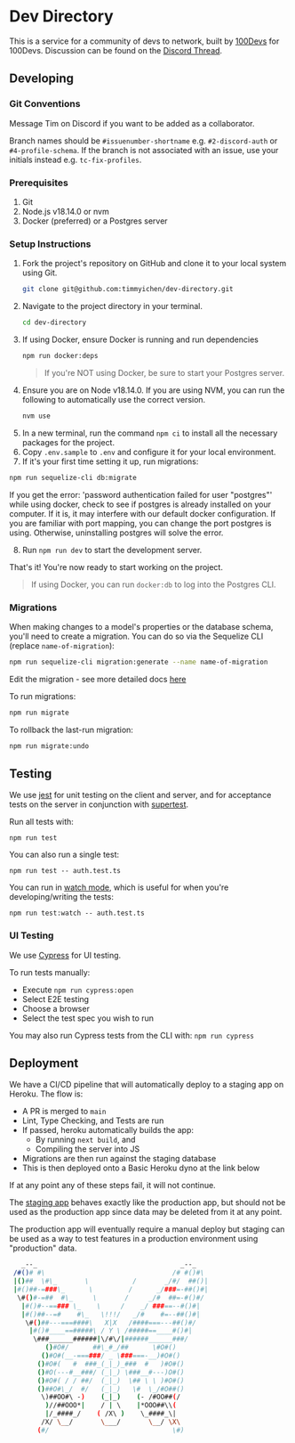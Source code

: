 # Dev Directory

This is a service for a community of devs to network, built by [100Devs](https://leonnoel.com/100devs/) for 100Devs.
Discussion can be found on the [Discord Thread](https://discord.com/channels/735923219315425401/1080598293538672700).

## Developing

### Git Conventions

Message Tim on Discord if you want to be added as a collaborator.

Branch names should be `#issuenumber-shortname` e.g. `#2-discord-auth` or `#4-profile-schema`.  If the branch is not associated with an issue, use your initials instead e.g. `tc-fix-profiles`.

### Prerequisites

1. Git
2. Node.js v18.14.0 or nvm
3. Docker (preferred) or a Postgres server

### Setup Instructions

1. Fork the project's repository on GitHub and clone it to your local system using Git.
   ```bash
   git clone git@github.com:timmyichen/dev-directory.git
   ```
2. Navigate to the project directory in your terminal.
   ```bash
   cd dev-directory
   ```
3. If using Docker, ensure Docker is running and run dependencies
   ```bash
   npm run docker:deps
   ```
   > If you're NOT using Docker, be sure to start your Postgres server.
4. Ensure you are on Node v18.14.0. If you are using NVM, you can run the following to automatically use the correct version.
   ```bash
   nvm use
   ```
5. In a new terminal, run the command `npm ci` to install all the necessary packages for the project.
6. Copy `.env.sample` to `.env` and configure it for your local environment.
7. If it's your first time setting it up, run migrations:

```bash
npm run sequelize-cli db:migrate
```

If you get the error: 'password authentication failed for user "postgres"' while using docker, check to see if postgres is already installed on your computer. If it is, it may interfere with our default docker configuration. If you are familiar with port mapping, you can change the port postgres is using. Otherwise, uninstalling postgres will solve the error.

8. Run `npm run dev` to start the development server.

That's it! You're now ready to start working on the project.

> If using Docker, you can run `docker:db` to log into the Postgres CLI.

### Migrations

When making changes to a model's properties or the database schema, you'll need to create a migration. You can do so via the Sequelize CLI (replace `name-of-migration`):

```bash
npm run sequelize-cli migration:generate --name name-of-migration
```

Edit the migration - see more detailed docs [here](https://sequelize.org/docs/v6/other-topics/migrations/#migration-skeleton)

To run migrations:

```bash
npm run migrate
```

To rollback the last-run migration:

```bash
npm run migrate:undo
```

## Testing

We use [jest](https://jestjs.io/) for unit testing on the client and server, and for acceptance tests on the server in conjunction with [supertest](https://github.com/ladjs/supertest#readme).

Run all tests with:
```
npm run test
```

You can also run a single test:
```
npm run test -- auth.test.ts
```

You can run in [watch mode](https://jestjs.io/docs/cli#--watch), which is useful for when you're developing/writing the tests:
```
npm run test:watch -- auth.test.ts
```

### UI Testing

We use [Cypress](https://docs.cypress.io/guides/overview/why-cypress) for UI testing.

To run tests manually:
* Execute `npm run cypress:open`
* Select E2E testing
* Choose a browser
* Select the test spec you wish to run

You may also run Cypress tests from the CLI with: `npm run cypress`

## Deployment

We have a CI/CD pipeline that will automatically deploy to a staging app on Heroku. The flow is:
* A PR is merged to `main`
* Lint, Type Checking, and Tests are run
* If passed, heroku automatically builds the app:
  * By running `next build`, and
  * Compiling the server into JS
* Migrations are then run against the staging database
* This is then deployed onto a Basic Heroku dyno at the link below

If at any point any of these steps fail, it will not continue.

The [staging app](https://dev-directory-staging.herokuapp.com/) behaves exactly like the production app, but should not be used as the production app since data may be deleted from it at any point.

The production app will eventually require a manual deploy but staging can be used as a way to test features in a production environment using "production" data.

```bash
   _--_                                    _--_
 /#()# #\                                /# #()#\
 |()##  \#\_       \           /       _/#/  ##()|
 |#()##-=###\_      \         /      _/###=-##()#|
  \#()#-=##  #\_     \       /     _/#  ##=-#()#/
   |#()#--==### \_    \     /    _/ ###==--#()#|
   |#()##--=#    #\_   \!!!/   _/#    #=--##()#|
    \#()##---===####\   X|X   /####===---##()#/
     |#()#____==#####\ / Y \ /#####==____#()#|
      \###______######|\/#\/|######______###/
         ()#O#/      ##\_#_/##      \#O#()
        ()#O#(__-===###/ _ \###===-__)#O#()
       ()#O#(   #  ###_(_|_)_###  #   )#O#()
       ()#O(---#__###/ (_|_) \###__#---)O#()
       ()#O#( / / ##/  (_|_)  \## \ \ )#O#()
       ()##O#\_/  #/   (_|_)   \#  \_/#O##()
        \)##OO#\ -)    (_|_)    (- /#OO##(/
         )//##OOO*|    / | \    |*OOO##\\(
         |/_####_/    ( /X\ )    \_####_\|
        /X/ \__/       \___/       \__/ \X\
       (#/                               \#)
```
